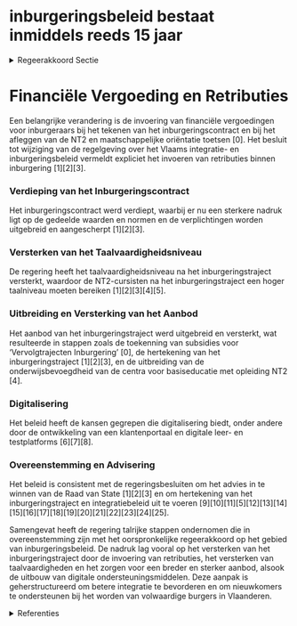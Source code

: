 # inburgeringsbeleid bestaat inmiddels reeds 15 jaar

<details>
        <summary>Regeerakkoord Sectie </summary>
        <p>2.2.1 inburgeringsbeleid bestaat inmiddels reeds 15 jaar Het Vlaams inburgeringsbeleid bestaat inmiddels reeds 15 jaar. Vlaanderen is hierbij steeds een voortrekker geweest. Vandaag gaan we een nieuwe fase in waarbij we met ons beleid willen inspelen op de noden en uitdagingen van de 21ste eeuw. Onze aandacht gaat daarbij uit naar zowel de doelgroep als de inhoud van het inburgering-straject, met een sterke focus op onze pluralistische rechtstaat, basisinzicht in onze samenleving, haar werking en haar geschiedenis (Vlaamse canon), met aandacht voor de waarden van de Verlichting, zoals vervat in de Grondwet en internationale mensen-rechtenverdragen, bv. gelijkheid man-vrouw, scheiding van kerk en staat, respect voor seksuele diversiteit, het non-discriminatiebeginsel,… Doelgroep: Alleen personen die zijn ingeschreven in het vreemdelingen- of bevolkingsregister krijgen toegang tot de inburgeringscursus. Inhoudelijk: Het inburgeringstraject wil nieuwkomers zelfredzaam maken en hun participatie aan de Vlaamse samenleving verbeteren. De inhoud van het inburgeringstraject wordt opgenomen in een inburgeringscontract, dat door de inburgeraar bij aanvang van het traject moet worden ondertekend. Hierin wordt, voor de verschillende onderdelen van het inburgeringstraject, in samenspraak met de trajectbegeleider, een termijn vastgelegd. In het inburgeringscontract wordt ook een bepaling toegevoegd met betrekking tot de essentiële rechten en plichten die in onze samenleving moeten worden gerespecteerd. De huidige vrijstellingen binnen inburgering, voor bijvoorbeeld ernstig zieken of mensen met een mentale of fysieke handicap, blijven van toepassing. We ondersteunen de inburgeraars in dit traject met een aanbod op maat. Het individuele ambitieniveau en het eigenaar-schap over het traject staan centraal met verhoogde aandacht van een kwalitatief individuele eerste intake. Voor wie werkt of onderwijs volgt, voorzien we een gepast aanbod (bv. via avond- of weekendonderwijs of aanbod tijdens de schoolvakanties). Ook grijpen we de mogelijkheden die digitalise-ring biedt aan om het inburgeringstraject efficiënter en effectiever te organiseren, o.a. via e-learning en een nieuw online-portaal ‘inburgering in Vlaanderen’. Wanneer het regulier NT2-aanbod in het volwassenen-onderwijs ontoereikend blijkt, kan beroep worden gedaan op privaat aanbod. We meten de verworven kennis en vaardig-heden via een burgerschapstest die bestaat uit vier onderdelen: 1 De kennis van het Nederlands: Het is belangrijk dat nieuwkomers zich zelfstandig kunnen redden in hun nieuwe taal, het Nederlands. We verwachten dat de inburge-raar op het einde van het traject het taalniveau A2 behaalt. Het taalniveau wordt via een gestandaardiseerd, op een aantal centrale plaatsen georganiseerd, examen getest. Voor analfabeten en laaggeletterden wordt een aangepast taalniveau voorzien. 2 Inzicht in onze Vlaamse samenleving, haar werking en haar geschiedenis: Dit traject maatschappelijke oriëntatie sluiten we af met gestandaardiseerde en op een aantal centrale plaatsen georganiseerde toetsen. 3 De economische zelfredzaamheid: Elke nieuwkomer die een inburgeringstraject volgt, wordt verplicht om zich binnen de 2 maanden na de opstart van het traject aan te melden bij de VDAB. Op die manier kan de VDAB elke nieuwkomer met een arbeidsperspectief begeleiden naar werk of een bijkomende opleiding. Hierbij wordt rekening gehouden met studies of oplei-dingen die de nieuwkomer al volgt. 4 Participatie en netwerk: We bouwen een vierde pijler uit, m.h.o. op betere participatie en integratie van de inburgeraar en het creëren van een netwerk. We bieden een traject op maat aan van 40 uur in de vorm van een buddyproject, een kennismakings-stage bij een bedrijf, vereniging, organisatie of lokaal bestuur, of vrijwilligerswerk. Ook vanuit de ontvangende samenleving leveren we hiervoor de nodige inspanningen. De lokale besturen zijn hiervan de regisseur, in overleg met de trajectbegeleider. Het aanbod is optioneel voor wie werkt, studeert of vrijwillig een inburgeringstraject volgt. Als de inburgeraar is geslaagd in de burgerschaps-test, ontvangt hij een inburgeringsattest. We verwachten dat de inburgeraar regelmatig en actief deelneemt aan zijn traject. We stappen af van het gratis inburgerings-beleid. Inburgeraars zullen een financiële vergoeding moeten betalen van twee keer 90 euro wanneer ze een inburgeringscontract tekenen. Hiervoor krijgen zij een cursus maatschappelijke oriëntatie en een cursus NT2 tot op niveau A2. Bij het afleggen van de toetsen NT2 en maatschappelijke oriëntatie betalen ze voor elk van deze twee toetsen 90 euro. Deze regeling geldt ook voor vrij-willige inburgeraars. Indien de inburgeraar niet slaagt, dient men opnieuw te betalen voor een nieuwe test. Onkosten die de inburgeraar maakt in het kader van zijn inburgerings traject (bv. vervoersonkosten) kunnen niet langer worden terugbetaald door de Agentschappen. Niet-inburgeraars die hun taalniveau willen laten attesteren via een test bij het Agentschap Integratie en Inburgering, Atlas Antwerpen, In-Gent en het Huis van het Nederlands Brussel zullen een vergoeding moeten betalen. Binnen 24 maanden na succesvolle afronding van het inburgeringstraject moet de verplichte inburgeraar op arbeidsactieve leeftijd (18-65 jaar) die geen job heeft, geen opleiding volgt of niet studeert (d.w.z. in die periode geen 6 maanden onafgebroken gewerkt heeft, een opleiding gevolgd of gestudeerd), een test afleggen voor taalniveau B1 mondeling (luisteren en spreken). Hij betaalt hiervoor een vergoeding van 90 euro. Het bereiken van dit taalniveau doet de inburgeraar op eigen initiatief via scholing (de overheid voorziet hiervoor het nodige aanbod), via werk, via benutting van oefenkansen ... Indien hij dit taalniveau niet behaalt, dient men opnieuw te betalen voor een nieuwe test. Er wordt systematisch een advies bezorgd aan de Dienst Vreemdelingenzaken over het gevolgde inburgeringstraject. Dit om na te gaan of de inspanningsverbintenis tot inburgering i.h.k.v. de federale beslissing over het al dan niet verlengen van de verblijfstitel van de inburgeraar is nageleefd. </p>
        </details> 

# Financiële Vergoeding en Retributies

Een belangrijke verandering is de invoering van financiële vergoedingen voor inburgeraars bij het tekenen van het inburgeringscontract en bij het afleggen van de NT2 en maatschappelijke oriëntatie toetsen \[0\]. Het besluit tot wijziging van de regelgeving over het Vlaams integratie- en inburgeringsbeleid vermeldt expliciet het invoeren van retributies binnen inburgering \[1\]\[2\]\[3\].

### Verdieping van het Inburgeringscontract

Het inburgeringscontract werd verdiept, waarbij er nu een sterkere nadruk ligt op de gedeelde waarden en normen en de verplichtingen worden uitgebreid en aangescherpt \[1\]\[2\]\[3\].

### Versterken van het Taalvaardigheidsniveau

De regering heeft het taalvaardigheidsniveau na het inburgeringstraject versterkt, waardoor de NT2-cursisten na het inburgeringstraject een hoger taalniveau moeten bereiken \[1\]\[2\]\[3\]\[4\]\[5\].

### Uitbreiding en Versterking van het Aanbod

Het aanbod van het inburgeringstraject werd uitgebreid en versterkt, wat resulteerde in stappen zoals de toekenning van subsidies voor ‘Vervolgtrajecten Inburgering’ \[0\], de hertekening van het inburgeringstraject \[1\]\[2\]\[3\], en de uitbreiding van de onderwijsbevoegdheid van de centra voor basiseducatie met opleiding NT2 \[4\].

### Digitalisering

Het beleid heeft de kansen gegrepen die digitalisering biedt, onder andere door de ontwikkeling van een klantenportaal en digitale leer- en testplatforms \[6\]\[7\]\[8\].

### Overeenstemming en Advisering

Het beleid is consistent met de regeringsbesluiten om het advies in te winnen van de Raad van State \[1\]\[2\]\[3\] en om hertekening van het inburgeringstraject en integratiebeleid uit te voeren \[9\]\[10\]\[11\]\[5\]\[12\]\[13\]\[14\]\[15\]\[16\]\[17\]\[18\]\[19\]\[20\]\[21\]\[22\]\[23\]\[24\]\[25\].

Samengevat heeft de regering talrijke stappen ondernomen die in overeenstemming zijn met het oorspronkelijke regeerakkoord op het gebied van inburgeringsbeleid. De nadruk lag vooral op het versterken van het inburgeringstraject door de invoering van retributies, het versterken van taalvaardigheden en het zorgen voor een breder en sterker aanbod, alsook de uitbouw van digitale ondersteuningsmiddelen. Deze aanpak is geherstructureerd om betere integratie te bevorderen en om nieuwkomers te ondersteunen bij het worden van volwaardige burgers in Vlaanderen.

<details>
        <summary> Referenties</summary>
        **[\[0\]](https://beslissingenvlaamseregering.vlaanderen.be/?search=Subsidie%20project%20%E2%80%98Vervolgtrajecten%20Inburgering%27&dateOption=select&startDate=2022-12-23T09%3A00%3A00Z&endDate=2022-12-23T09%3A00%3A00Z)** : **(2022-12-23)** Subsidie project ‘Vervolgtrajecten Inburgering' 

**[\[1\]](https://beslissingenvlaamseregering.vlaanderen.be/?search=Wijziging%20regelgeving%20Vlaams%20integratie-%20en%20inburgeringsbeleid%3A%20hertekening%20inburgeringstraject&dateOption=select&startDate=2021-12-17T09%3A00%3A00Z&endDate=2021-12-17T09%3A00%3A00Z)** : **(2021-12-17)** Wijziging regelgeving Vlaams integratie- en inburgeringsbeleid: hertekening inburgeringstraject 

**[\[2\]](https://beslissingenvlaamseregering.vlaanderen.be/?search=Wijziging%20regelgeving%20Vlaams%20integratie-%20en%20inburgeringsbeleid%3A%20hertekening%20inburgeringstraject&dateOption=select&startDate=2021-10-22T08%3A00%3A00Z&endDate=2021-10-22T08%3A00%3A00Z)** : **(2021-10-22)** Wijziging regelgeving Vlaams integratie- en inburgeringsbeleid: hertekening inburgeringstraject 

**[\[3\]](https://beslissingenvlaamseregering.vlaanderen.be/?search=Wijziging%20regelgeving%20Vlaams%20integratie-%20en%20inburgeringsbeleid%3A%20hertekening%20inburgeringstraject&dateOption=select&startDate=2021-07-16T06%3A00%3A00Z&endDate=2021-07-16T06%3A00%3A00Z)** : **(2021-07-16)** Wijziging regelgeving Vlaams integratie- en inburgeringsbeleid: hertekening inburgeringstraject 

**[\[4\]](https://beslissingenvlaamseregering.vlaanderen.be/?search=Hertekening%20vormingspakket%20NT2%3A%20wijzigingsdecreet&dateOption=select&startDate=2022-04-22T08%3A00%3A00Z&endDate=2022-04-22T08%3A00%3A00Z)** : **(2022-04-22)** Hertekening vormingspakket NT2: wijzigingsdecreet 

**[\[5\]](https://beslissingenvlaamseregering.vlaanderen.be/?search=Hertekening%20vormingspakket%20NT2%3A%20wijzigingsdecreet&dateOption=select&startDate=2022-02-11T09%3A00%3A00Z&endDate=2022-02-11T09%3A00%3A00Z)** : **(2022-02-11)** Hertekening vormingspakket NT2: wijzigingsdecreet 

**[\[6\]](https://beslissingenvlaamseregering.vlaanderen.be/?search=Plan%20Vlaamse%20Veerkracht%3A%20Digitaliseringsprojecten%20inburgering&dateOption=select&startDate=2022-07-15T08%3A00%3A00Z&endDate=2022-07-15T08%3A00%3A00Z)** : **(2022-07-15)** Plan Vlaamse Veerkracht: Digitaliseringsprojecten inburgering 

**[\[7\]](https://beslissingenvlaamseregering.vlaanderen.be/?search=Plan%20Vlaamse%20Veerkracht%3A%20Digitalisering%20integratie%20en%20inburgering&dateOption=select&startDate=2021-09-17T08%3A00%3A00Z&endDate=2021-09-17T08%3A00%3A00Z)** : **(2021-09-17)** Plan Vlaamse Veerkracht: Digitalisering integratie en inburgering 

**[\[8\]](https://beslissingenvlaamseregering.vlaanderen.be/?search=Plan%20Vlaamse%20Veerkracht%3A%20Digitalisering%20integratie%20en%20inburgering&dateOption=select&startDate=2022-11-18T09%3A00%3A00Z&endDate=2022-11-18T09%3A00%3A00Z)** : **(2022-11-18)** Plan Vlaamse Veerkracht: Digitalisering integratie en inburgering 

**[\[9\]](https://beslissingenvlaamseregering.vlaanderen.be/?search=Wijziging%20integratie-%20en%20inburgeringsdecreet&dateOption=select&startDate=2021-02-26T09%3A00%3A00Z&endDate=2021-02-26T09%3A00%3A00Z)** : **(2021-02-26)** Wijziging integratie- en inburgeringsdecreet 

**[\[10\]](https://beslissingenvlaamseregering.vlaanderen.be/?search=Wijziging%20integratie-%20en%20inburgeringsdecreet&dateOption=select&startDate=2021-07-09T08%3A00%3A00Z&endDate=2021-07-09T08%3A00%3A00Z)** : **(2021-07-09)** Wijziging integratie- en inburgeringsdecreet 

**[\[11\]](https://beslissingenvlaamseregering.vlaanderen.be/?search=Hertekening%20inburgeringstraject&dateOption=select&startDate=2020-07-17T08%3A00%3A00Z&endDate=2020-07-17T08%3A00%3A00Z)** : **(2020-07-17)** Hertekening inburgeringstraject 

**[\[12\]](https://beslissingenvlaamseregering.vlaanderen.be/?search=Hertekening%20vormingspakket%20NT2%3A%20wijzigingsdecreet&dateOption=select&startDate=2022-06-24T08%3A00%3A00Z&endDate=2022-06-24T08%3A00%3A00Z)** : **(2022-06-24)** Hertekening vormingspakket NT2: wijzigingsdecreet 

**[\[13\]](https://beslissingenvlaamseregering.vlaanderen.be/?search=Wijziging%20Integratie-%20en%20inburgeringsdecreet&dateOption=select&startDate=2020-12-18T09%3A00%3A00Z&endDate=2020-12-18T09%3A00%3A00Z)** : **(2020-12-18)** Wijziging Integratie- en inburgeringsdecreet 

**[\[14\]](https://beslissingenvlaamseregering.vlaanderen.be/?search=Participatieorganisatie%20integratie%20en%20inburgering%3A%20wijzigingsbesluit&dateOption=select&startDate=2020-06-26T08%3A00%3A00Z&endDate=2020-06-26T08%3A00%3A00Z)** : **(2020-06-26)** Participatieorganisatie integratie en inburgering: wijzigingsbesluit 

**[\[15\]](https://beslissingenvlaamseregering.vlaanderen.be/?search=Inwerkingtreding%20wijzigingsbesluit%20integratie%20en%20inburgering&dateOption=select&startDate=2022-04-22T08%3A00%3A00Z&endDate=2022-04-22T08%3A00%3A00Z)** : **(2022-04-22)** Inwerkingtreding wijzigingsbesluit integratie en inburgering 

**[\[16\]](https://beslissingenvlaamseregering.vlaanderen.be/?search=Samenwerkingsovereenkomst%20Agentschap%20Integratie%20en%20Inburgering&dateOption=select&startDate=2021-02-12T09%3A00%3A00Z&endDate=2021-02-12T09%3A00%3A00Z)** : **(2021-02-12)** Samenwerkingsovereenkomst Agentschap Integratie en Inburgering 

**[\[17\]](https://beslissingenvlaamseregering.vlaanderen.be/?search=COVID-19%3A%20verlenging%20project%20e-inclusie%20op%20maat%20van%20inburgering&dateOption=select&startDate=2020-07-17T08%3A00%3A00Z&endDate=2020-07-17T08%3A00%3A00Z)** : **(2020-07-17)** COVID-19: verlenging project e-inclusie op maat van inburgering 

**[\[18\]](https://beslissingenvlaamseregering.vlaanderen.be/?search=Aansluiting%20Agentschap%20Integratie%20en%20Inburgering%20bij%20de%20vzw%20Sociale%20Dienst%20voor%20het%20Vlaams%20Overheidspersoneel&dateOption=select&startDate=2023-06-16T08%3A00%3A00Z&endDate=2023-06-16T08%3A00%3A00Z)** : **(2023-06-16)** Aansluiting Agentschap Integratie en Inburgering bij de vzw Sociale Dienst voor het Vlaams Overheidspersoneel 

**[\[19\]](https://beslissingenvlaamseregering.vlaanderen.be/?search=Subsidie%20projectplan%20digitale%20inclusie&dateOption=select&startDate=2023-09-29T08%3A00%3A00Z&endDate=2023-09-29T08%3A00%3A00Z)** : **(2023-09-29)** Subsidie projectplan digitale inclusie 

**[\[20\]](https://beslissingenvlaamseregering.vlaanderen.be/?search=Agentschap%20Integratie%20en%20Inburgering%3A%20vervanging%20bestuurder%20en%20%0Aregeringscommissaris&dateOption=select&startDate=2020-02-21T09%3A00%3A00Z&endDate=2020-02-21T09%3A00%3A00Z)** : **(2020-02-21)** Agentschap Integratie en Inburgering: vervanging bestuurder en 
regeringscommissaris 

**[\[21\]](https://beslissingenvlaamseregering.vlaanderen.be/?search=Taalscreening%20bij%20begin%20leerplicht%20in%20het%20gewoon%20onderwijs%20en%20voldoende%20aanwezigheid%20van%20vijfjarigen%20in%20het%20kleuteronderwijs&dateOption=select&startDate=2021-07-16T06%3A00%3A00Z&endDate=2021-07-16T06%3A00%3A00Z)** : **(2021-07-16)** Taalscreening bij begin leerplicht in het gewoon onderwijs en voldoende aanwezigheid van vijfjarigen in het kleuteronderwijs 

**[\[22\]](https://beslissingenvlaamseregering.vlaanderen.be/?search=NT2-test%20volwassenenonderwijs%3A%20regels%20voor%20ontwikkeling%20en%20afname&dateOption=select&startDate=2022-10-07T08%3A00%3A00Z&endDate=2022-10-07T08%3A00%3A00Z)** : **(2022-10-07)** NT2-test volwassenenonderwijs: regels voor ontwikkeling en afname 

**[\[23\]](https://beslissingenvlaamseregering.vlaanderen.be/?search=Bestuursorgaan%20Agentschap%20Integratie%20en%20Inburgering%3A%20vervanging%20lid&dateOption=select&startDate=2022-06-24T08%3A00%3A00Z&endDate=2022-06-24T08%3A00%3A00Z)** : **(2022-06-24)** Bestuursorgaan Agentschap Integratie en Inburgering: vervanging lid 

**[\[24\]](https://beslissingenvlaamseregering.vlaanderen.be/?search=Centraal%20tolkenbureau%20Onderwijs%20en%20Welzijn%3A%20verhoging%20persoonlijk%20contingent%20tolkuren&dateOption=select&startDate=2020-05-29T08%3A00%3A00Z&endDate=2020-05-29T08%3A00%3A00Z)** : **(2020-05-29)** Centraal tolkenbureau Onderwijs en Welzijn: verhoging persoonlijk contingent tolkuren 

**[\[25\]](https://beslissingenvlaamseregering.vlaanderen.be/?search=Raad%20van%20bestuur%20Agentschap%20Integratie%20en%20Inburgering%3A%20aanstelling%20onafhankelijke%20bestuurders&dateOption=select&startDate=2020-09-18T08%3A00%3A00Z&endDate=2020-09-18T08%3A00%3A00Z)** : **(2020-09-18)** Raad van bestuur Agentschap Integratie en Inburgering: aanstelling onafhankelijke bestuurders 
        </details> 

